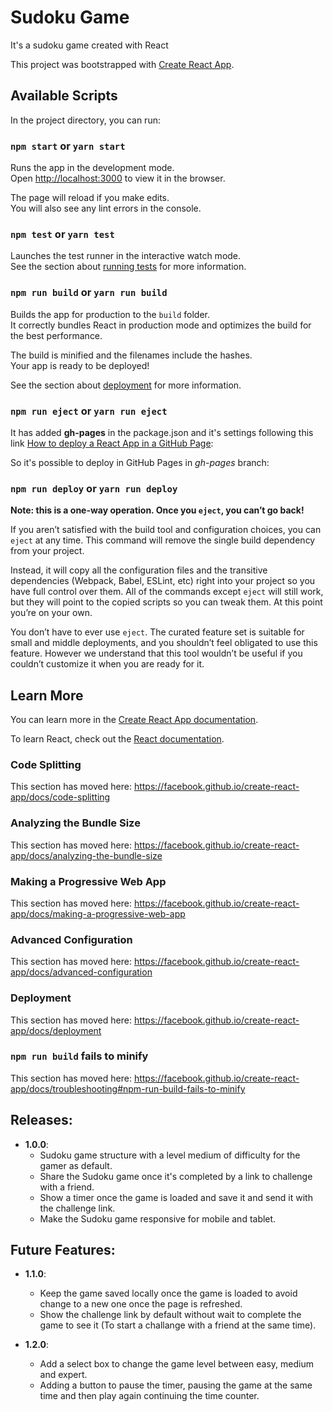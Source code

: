 # Sudoku Game

It's a sudoku game created with React


This project was bootstrapped with [Create React App](https://github.com/facebook/create-react-app).

## Available Scripts

In the project directory, you can run:

### `npm start` or `yarn start`

Runs the app in the development mode.<br>
Open [http://localhost:3000](http://localhost:3000) to view it in the browser.

The page will reload if you make edits.<br>
You will also see any lint errors in the console.

### `npm test` or `yarn test`

Launches the test runner in the interactive watch mode.<br>
See the section about [running tests](https://facebook.github.io/create-react-app/docs/running-tests) for more information.

### `npm run build` or `yarn run build`

Builds the app for production to the `build` folder.<br>
It correctly bundles React in production mode and optimizes the build for the best performance.

The build is minified and the filenames include the hashes.<br>
Your app is ready to be deployed!

See the section about [deployment](https://facebook.github.io/create-react-app/docs/deployment) for more information.

### `npm run eject` or `yarn run eject`

It has added **gh-pages** in the package.json and it's settings following this link [How to deploy a React App in a GitHub Page](https://create-react-app.dev/docs/deployment#github-pages-https-pagesgithubcom):

So it's possible to deploy in GitHub Pages in *gh-pages* branch:

###  `npm run deploy` or `yarn run deploy` 

**Note: this is a one-way operation. Once you `eject`, you can’t go back!**

If you aren’t satisfied with the build tool and configuration choices, you can `eject` at any time. This command will remove the single build dependency from your project.

Instead, it will copy all the configuration files and the transitive dependencies (Webpack, Babel, ESLint, etc) right into your project so you have full control over them. All of the commands except `eject` will still work, but they will point to the copied scripts so you can tweak them. At this point you’re on your own.

You don’t have to ever use `eject`. The curated feature set is suitable for small and middle deployments, and you shouldn’t feel obligated to use this feature. However we understand that this tool wouldn’t be useful if you couldn’t customize it when you are ready for it.

## Learn More

You can learn more in the [Create React App documentation](https://facebook.github.io/create-react-app/docs/getting-started).

To learn React, check out the [React documentation](https://reactjs.org/).

### Code Splitting

This section has moved here: https://facebook.github.io/create-react-app/docs/code-splitting

### Analyzing the Bundle Size

This section has moved here: https://facebook.github.io/create-react-app/docs/analyzing-the-bundle-size

### Making a Progressive Web App

This section has moved here: https://facebook.github.io/create-react-app/docs/making-a-progressive-web-app

### Advanced Configuration

This section has moved here: https://facebook.github.io/create-react-app/docs/advanced-configuration

### Deployment

This section has moved here: https://facebook.github.io/create-react-app/docs/deployment

### `npm run build` fails to minify

This section has moved here: https://facebook.github.io/create-react-app/docs/troubleshooting#npm-run-build-fails-to-minify

## Releases:

+ **1.0.0**: 
  - Sudoku game structure with a level medium of difficulty for the gamer as default.
  - Share the Sudoku game once it's completed by a link to challenge with a friend.
  - Show a timer once the game is loaded and save it and send it with the challenge link.
  - Make the Sudoku game responsive for mobile and tablet.

## Future Features:

+ **1.1.0**: 
  - Keep the game saved locally once the game is loaded to avoid change to a new one once the page is refreshed.
  - Show the challenge link by default without wait to complete the game to see it (To start a challange with a friend at the same time).
   
+ **1.2.0**: 
  - Add a select box to change the game level between easy, medium and expert.
  - Adding a button to pause the timer, pausing the game at the same time and then play again continuing the time counter.
   
